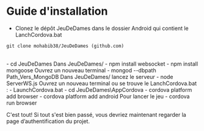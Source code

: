 # Guide d'installation
- Clonez le dépôt  JeuDeDames dans le dossier Android qui contient le LanchCordova.bat

```shell
git clone mohabib38/JeuDeDames (github.com)
```
<br/>
- cd JeuDeDames
Dans JeuDeDames/
- npm install websocket
- npm install mongoose
Ouvrez un nouveau terminal
- mongod --dbpath Path_Vers_MongoDB
Dans JeuDeDames/ lancez le serveur
- node ServerWS.js
Ouvrez un nouveau terminal ou se trouve le LanchCordova.bat :
- LaunchCordova.bat
- cd JeuDeDames\AppCordova
- cordova platform add browser
- cordova platform add android
Pour lancer le jeu
- cordova run browser

C'est tout! Si tout s'est bien passé, vous devriez maintenant regarder la page d’authentification du projet.
